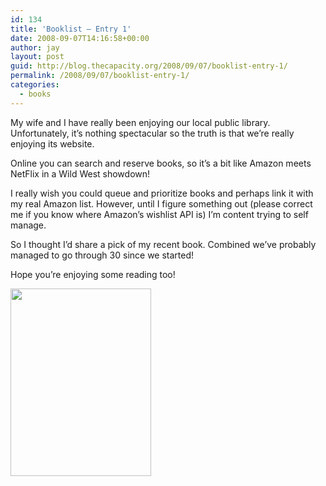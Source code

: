```yaml
---
id: 134
title: 'Booklist – Entry 1'
date: 2008-09-07T14:16:58+00:00
author: jay
layout: post
guid: http://blog.thecapacity.org/2008/09/07/booklist-entry-1/
permalink: /2008/09/07/booklist-entry-1/
categories:
  - books
---
```

My wife and I have really been enjoying our local public library. Unfortunately, it’s nothing spectacular so the truth is that we’re really enjoying its website. 

Online you can search and reserve books, so it’s a bit like Amazon meets NetFlix in a Wild West showdown!

I really wish you could queue and prioritize books and perhaps link it with my real Amazon list. However, until I figure something out (please correct me if you know where Amazon’s wishlist API is) I’m content trying to self manage.

So I thought I’d share a pick of my recent book. Combined we’ve probably managed to go through 30 since we started!

Hope you’re enjoying some reading too!

[<img src="http://blog.thecapacity.org/wp-content/uploads/2008/09/p-640-480-55a229cd-2e7c-4f4b-b9eb-90faa5fcace1.jpeg" alt="" width="225" height="300" class="alignnone size-full wp-image-364" />](http://blog.thecapacity.org/wp-content/uploads/2008/09/p-640-480-55a229cd-2e7c-4f4b-b9eb-90faa5fcace1.jpeg)
